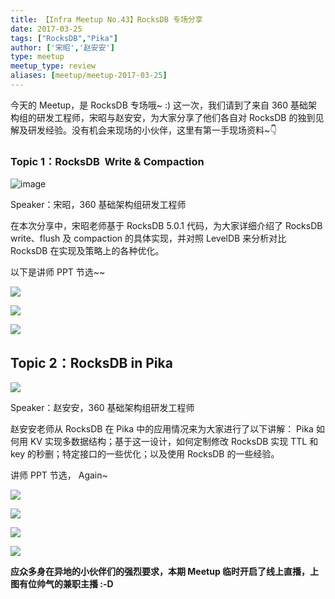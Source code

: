 ```yaml
---
title: 【Infra Meetup No.43】RocksDB 专场分享 
date: 2017-03-25
tags: ["RocksDB","Pika"]
author: ['宋昭','赵安安']
type: meetup
meetup_type: review
aliases: [meetup/meetup-2017-03-25]
---
```


今天的 Meetup，是 RocksDB 专场哦~ :) 这一次，我们请到了来自 360 基础架构组的研发工程师，宋昭与赵安安，为大家分享了他们各自对 RocksDB 的独到见解及研发经验。没有机会来现场的小伙伴，这里有第一手现场资料~👇

### Topic 1：RocksDB  Write & Compaction

![image](http://upload-images.jianshu.io/upload_images/542677-eb924341cd12dd98?imageMogr2/auto-orient/strip%7CimageView2/2/w/1240)

Speaker：宋昭，360 基础架构组研发工程师

在本次分享中，宋昭老师基于 RocksDB 5.0.1 代码，为大家详细介绍了 RocksDB write、flush 及 compaction 的具体实现，并对照 LevelDB 来分析对比 RocksDB 在实现及策略上的各种优化。

以下是讲师 PPT 节选~~

![](http://upload-images.jianshu.io/upload_images/542677-b861612552df58a5?imageMogr2/auto-orient/strip%7CimageView2/2/w/1240)

![](http://upload-images.jianshu.io/upload_images/542677-4cf4b7bc4d36ed7e?imageMogr2/auto-orient/strip%7CimageView2/2/w/1240)

![](http://upload-images.jianshu.io/upload_images/542677-74bdcf5f7c8c0f06?imageMogr2/auto-orient/strip%7CimageView2/2/w/1240)

## Topic 2：RocksDB in Pika 

![](http://upload-images.jianshu.io/upload_images/542677-36adc41b0ff36717?imageMogr2/auto-orient/strip%7CimageView2/2/w/1240)

Speaker：赵安安，360 基础架构组研发工程师

赵安安老师从 RocksDB 在 Pika 中的应用情况来为大家进行了以下讲解： Pika 如何用 KV 实现多数据结构；基于这一设计，如何定制修改 RocksDB 实现 TTL 和 key 的秒删；特定接口的一些优化；以及使用 RocksDB 的一些经验。

讲师 PPT 节选， Again~

![](http://upload-images.jianshu.io/upload_images/542677-f66f1f7ee2206bcc?imageMogr2/auto-orient/strip%7CimageView2/2/w/1240)

![](http://upload-images.jianshu.io/upload_images/542677-1cab270ae298ad2f?imageMogr2/auto-orient/strip%7CimageView2/2/w/1240)

![](http://upload-images.jianshu.io/upload_images/542677-17feebcf3917df7b?imageMogr2/auto-orient/strip%7CimageView2/2/w/1240)

![](http://upload-images.jianshu.io/upload_images/542677-6432d1845c71508e?imageMogr2/auto-orient/strip%7CimageView2/2/w/1240)

**应众多身在异地的小伙伴们的强烈要求，本期 Meetup 临时开启了线上直播，上图有位帅气的兼职主播 :-D**

